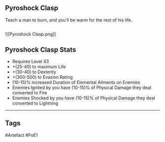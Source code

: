 ## Pyroshock Clasp
Teach a man to burn, and you'll be warm for the rest of his life.
##
![[Pyroshock Clasp.png]]
## Pyroshock Clasp Stats
- Requires Level 43
- +(25-40) to maximum Life
- +(30-40) to Dexterity
- +(300-500) to Evasion Rating
- (10-15)% increased Duration of Elemental Ailments on Enemies
- Enemies Ignited by you have (10-15)% of Physical Damage they deal converted to Fire
- Enemies Shocked by you have (10-15)% of Physical Damage they deal converted to Lightning


---
## Tags
#Artefact
#PoE1